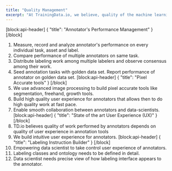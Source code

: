 ```yaml
---
title: "Quality Management"
excerpt: "At TrainingData.io, we believe, quality of the machine learning model is entirely dependent on the quality of labeling for training data. We help you control quality of data labeling in following ways:"
---
```

[block:api-header]
{
  "title": "Annotator's Performance Management"
}
[/block]
1. Measure, record and analyze annotator's performance on every individual task, asset and label.
2. Compare performance of multiple annotators on same task.
3. Distribute labeling work among multiple labelers and observe consensus among their work.
4. Seed annotation tasks with golden data set. Report performance of annotator on golden data set.
[block:api-header]
{
  "title": "Pixel Accurate tools"
}
[/block]
1. We use advanced image processing to build pixel accurate tools like segmentation, freehand, growth tools.
2. Build high quality user experience for annotators that allows then to do high quality work at fast pace.
3. Enable smooth collaboration between annotators and data-scientists.
[block:api-header]
{
  "title": "State of the art User Experience (UX)"
}
[/block]
1. TD.io believes quality of work performed by annotators depends on quality of user experience in annotation tools
2. We build intuitive user experience for annotators.
[block:api-header]
{
  "title": "Labeling Instruction Builder"
}
[/block]
1. Empowering data scientist to take control user experience of annotators.
2. Labeling classes and ontology needs to be defined in detail.
3. Data scientist needs precise view of how labeling interface appears to the annotator.